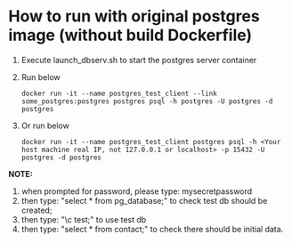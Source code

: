 # How to run with original postgres image (without build Dockerfile)

1. Execute launch_dbserv.sh to start the postgres server container

2. Run below

   `docker run -it --name postgres_test_client --link some_postgres:postgres postgres psql -h postgres -U postgres -d postgres`

3. Or run below

   `docker run -it --name postgres_test_client postgres psql -h <Your host machine real IP, not 127.0.0.1 or localhost> -p 15432 -U postgres -d postgres`

**NOTE:**
   1. when prompted for password, please type: mysecretpassword
   2. then type: "select * from pg_database;" to check test db should be created;
   3. then type: "\c test;" to use test db
   4. then type: "select * from contact;" to check there should be initial data.